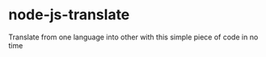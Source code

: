 # node-js-translate
Translate from one language into other with this simple piece of code in no time
